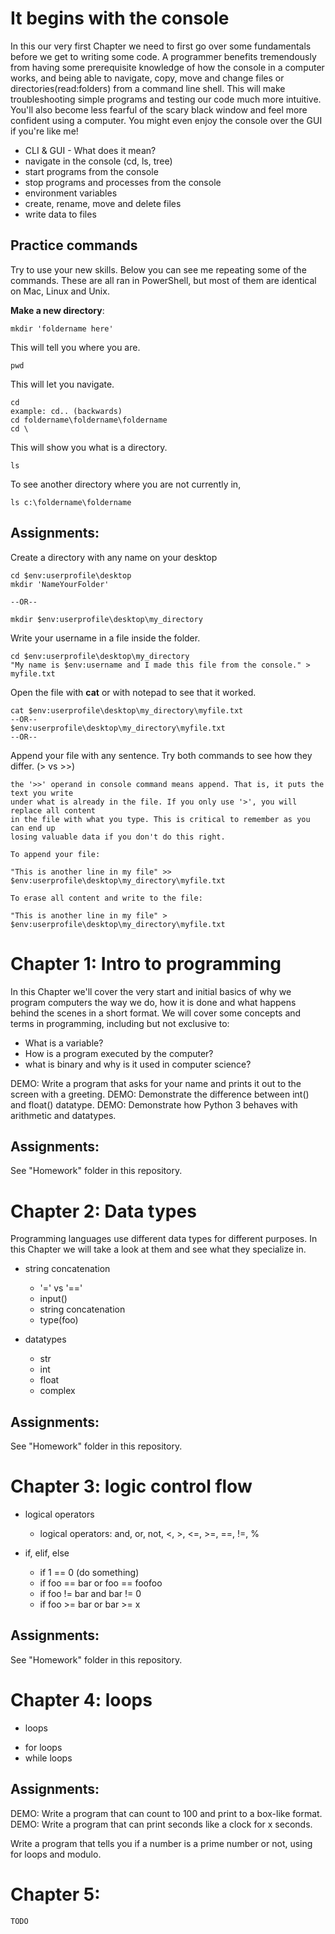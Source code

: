 
# It begins with the console

In this our very first Chapter we need to first go over some fundamentals before
we get to writing some code. A programmer benefits tremendously from having some
prerequisite knowledge of how the console in a computer works, and being able to
navigate, copy, move and change files or directories(read:folders) from a
command line shell. This will make troubleshooting simple programs and testing
our code much more intuitive. You'll also become less fearful of the scary black
window and feel more confident using a computer. You might even enjoy the console
over the GUI if you're like me! 

* CLI & GUI - What does it mean?
* navigate in the console (cd, ls, tree)
* start programs from the console
* stop programs and processes from the console
* environment variables
* create, rename, move and delete files
* write data to files

## Practice commands
Try to use your new skills. Below you can see me repeating some of the commands.
These are all ran in PowerShell, but most of them are identical on Mac, Linux and Unix.

**Make a new directory**:
	
	mkdir 'foldername here'

This will tell you where you are.

	pwd

This will let you navigate. 

	cd
	example: cd.. (backwards)
	cd foldername\foldername\foldername
	cd \ 

This will show you what is a directory. 

	ls

To see another directory where you are not currently in,

	ls c:\foldername\foldername

	
## Assignments:

Create a directory with any name on your desktop
	
	cd $env:userprofile\desktop
	mkdir 'NameYourFolder'

	--OR--

	mkdir $env:userprofile\desktop\my_directory

Write your username in a file inside the folder.
	
	cd $env:userprofile\desktop\my_directory
	"My name is $env:username and I made this file from the console." > myfile.txt

Open the file with **cat** or with notepad to see that it worked.

	cat $env:userprofile\desktop\my_directory\myfile.txt
	--OR--
	$env:userprofile\desktop\my_directory\myfile.txt
	--OR--

Append your file with any sentence. Try both commands to see how they differ. (> vs >>)

	the '>>' operand in console command means append. That is, it puts the text you write
	under what is already in the file. If you only use '>', you will replace all content
	in the file with what you type. This is critical to remember as you can end up
	losing valuable data if you don't do this right. 

	To append your file:

	"This is another line in my file" >> $env:userprofile\desktop\my_directory\myfile.txt

	To erase all content and write to the file:

	"This is another line in my file" > $env:userprofile\desktop\my_directory\myfile.txt


# Chapter 1: Intro to programming
	
In this Chapter we'll cover the very start and initial basics of why we program
computers the way we do, how it is done and what happens behind the scenes in a
short format. We will cover some concepts and terms in programming, including but
not exclusive to: 
   
* What is a variable? 
* How is a program executed by the computer?
* what is binary and why is it used in computer science?

DEMO: Write a program that asks for your name and prints it out to the screen with a greeting.
DEMO: Demonstrate the difference between int() and float() datatype. 
DEMO: Demonstrate how Python 3 behaves with arithmetic and datatypes.


## Assignments:
See "Homework" folder in this repository.


# Chapter 2: Data types

Programming languages use different data types for different purposes.
In this Chapter we will take a look at them and see what they specialize in.

* string concatenation
	- '=' vs '=='
	- input()
	- string concatenation
	- type(foo)

* datatypes
	- str
	- int
	- float
	- complex


## Assignments:
See "Homework" folder in this repository.


# Chapter 3: logic control flow

* logical operators
	- logical operators:
	and, or, not, <, >, <=, >=, ==, !=, %

* if, elif, else
	- if 1 == 0 (do something)
	- if foo == bar or foo == foofoo
	- if foo != bar and bar != 0
	- if foo >= bar or bar >= x

## Assignments:
See "Homework" folder in this repository.


# Chapter 4: loops

* loops
- for loops
- while loops

## Assignments:

DEMO: Write a program that can count to 100 and print to a box-like format.
DEMO: Write a program that can print seconds like a clock for x seconds.

Write a program that tells you if a number is a prime number or not, using for loops and modulo.

# Chapter 5: 

	TODO